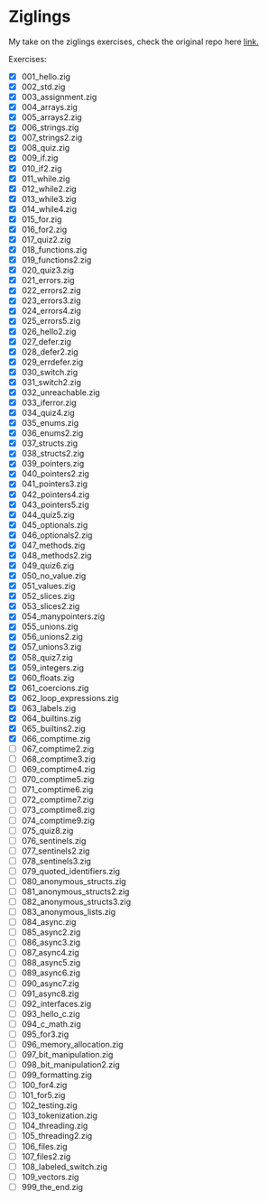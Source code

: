 # Ziglings

My take on the ziglings exercises, check the original repo here [link.](https://codeberg.org/ziglings/exercises)

Exercises:
- [x] 001_hello.zig
- [x] 002_std.zig
- [x] 003_assignment.zig
- [x] 004_arrays.zig
- [x] 005_arrays2.zig
- [x] 006_strings.zig
- [x] 007_strings2.zig
- [x] 008_quiz.zig
- [x] 009_if.zig
- [x] 010_if2.zig
- [x] 011_while.zig
- [x] 012_while2.zig
- [x] 013_while3.zig
- [x] 014_while4.zig
- [x] 015_for.zig
- [x] 016_for2.zig
- [x] 017_quiz2.zig
- [x] 018_functions.zig
- [x] 019_functions2.zig
- [x] 020_quiz3.zig
- [x] 021_errors.zig
- [x] 022_errors2.zig
- [x] 023_errors3.zig
- [x] 024_errors4.zig
- [x] 025_errors5.zig
- [x] 026_hello2.zig
- [x] 027_defer.zig
- [x] 028_defer2.zig
- [x] 029_errdefer.zig
- [x] 030_switch.zig
- [x] 031_switch2.zig
- [x] 032_unreachable.zig
- [x] 033_iferror.zig
- [x] 034_quiz4.zig
- [x] 035_enums.zig
- [x] 036_enums2.zig
- [x] 037_structs.zig
- [x] 038_structs2.zig
- [x] 039_pointers.zig
- [x] 040_pointers2.zig
- [x] 041_pointers3.zig
- [x] 042_pointers4.zig
- [x] 043_pointers5.zig
- [x] 044_quiz5.zig
- [x] 045_optionals.zig
- [x] 046_optionals2.zig
- [x] 047_methods.zig
- [x] 048_methods2.zig
- [x] 049_quiz6.zig
- [x] 050_no_value.zig
- [x] 051_values.zig
- [x] 052_slices.zig
- [x] 053_slices2.zig
- [x] 054_manypointers.zig
- [x] 055_unions.zig
- [x] 056_unions2.zig
- [x] 057_unions3.zig
- [x] 058_quiz7.zig
- [x] 059_integers.zig
- [x] 060_floats.zig
- [x] 061_coercions.zig
- [x] 062_loop_expressions.zig
- [x] 063_labels.zig
- [x] 064_builtins.zig
- [x] 065_builtins2.zig
- [x] 066_comptime.zig
- [ ] 067_comptime2.zig
- [ ] 068_comptime3.zig
- [ ] 069_comptime4.zig
- [ ] 070_comptime5.zig
- [ ] 071_comptime6.zig
- [ ] 072_comptime7.zig
- [ ] 073_comptime8.zig
- [ ] 074_comptime9.zig
- [ ] 075_quiz8.zig
- [ ] 076_sentinels.zig
- [ ] 077_sentinels2.zig
- [ ] 078_sentinels3.zig
- [ ] 079_quoted_identifiers.zig
- [ ] 080_anonymous_structs.zig
- [ ] 081_anonymous_structs2.zig
- [ ] 082_anonymous_structs3.zig
- [ ] 083_anonymous_lists.zig
- [ ] 084_async.zig
- [ ] 085_async2.zig
- [ ] 086_async3.zig
- [ ] 087_async4.zig
- [ ] 088_async5.zig
- [ ] 089_async6.zig
- [ ] 090_async7.zig
- [ ] 091_async8.zig
- [ ] 092_interfaces.zig
- [ ] 093_hello_c.zig
- [ ] 094_c_math.zig
- [ ] 095_for3.zig
- [ ] 096_memory_allocation.zig
- [ ] 097_bit_manipulation.zig
- [ ] 098_bit_manipulation2.zig
- [ ] 099_formatting.zig
- [ ] 100_for4.zig
- [ ] 101_for5.zig
- [ ] 102_testing.zig
- [ ] 103_tokenization.zig
- [ ] 104_threading.zig
- [ ] 105_threading2.zig
- [ ] 106_files.zig
- [ ] 107_files2.zig
- [ ] 108_labeled_switch.zig
- [ ] 109_vectors.zig
- [ ] 999_the_end.zig
